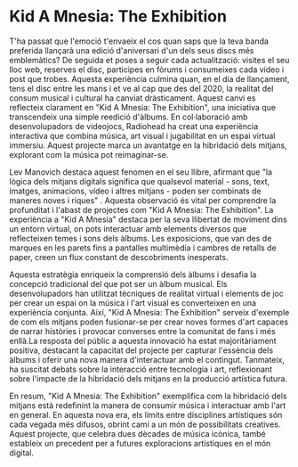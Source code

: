 # Kid A Mnesia: The Exhibition

T'ha passat que l'emoció t'envaeix el cos quan saps que la teva banda preferida llançarà una edició d'aniversari d'un dels seus discs més emblemàtics? De seguida et poses a seguir cada actualització: visites el seu lloc web, reserves el disc, participes en fòrums i consumeixes cada vídeo i post que trobes. Aquesta experiència culmina quan, en el dia de llançament, tens el disc entre les mans i et ve al cap que des del 2020, la realitat del consum musical i cultural ha canviat dràsticament. Aquest canvi es reflecteix clarament en "Kid A Mnesia: The Exhibition", una iniciativa que transcendeix una simple reedició d'àlbums. En col·laboració amb desenvolupadors de videojocs, Radiohead ha creat una experiència interactiva que combina música, art visual i jugabilitat en un espai virtual immersiu. Aquest projecte marca un avantatge en la hibridació dels mitjans, explorant com la música pot reimaginar-se.

Lev Manovich destaca aquest fenomen en el seu llibre, afirmant que "la lògica dels mitjans digitals significa que qualsevol material - sons, text, imatges, animacions, vídeo i altres mitjans - poden ser combinats de maneres noves i riques" . Aquesta observació és vital per comprendre la profunditat i l'abast de projectes com "Kid A Mnesia: The Exhibition". La experiència a "Kid A Mnesia" destaca per la seva llibertat de moviment dins un entorn virtual, on pots interactuar amb elements diversos que reflecteixen temes i sons dels àlbums. Les exposicions, que van des de marques en les parets fins a pantalles multimèdia i cambres de retalls de paper, creen un flux constant de descobriments inesperats.

Aquesta estratègia enriqueix la comprensió dels àlbums i desafia la concepció tradicional del que pot ser un àlbum musical. Els desenvolupadors han utilitzat tècniques de realitat virtual i elements de joc per crear un espai on la música i l'art visual es converteixen en una experiència conjunta. Així, "Kid A Mnesia: The Exhibition" serveix d'exemple de com els mitjans poden fusionar-se per crear noves formes d'art capaces de narrar històries i provocar converses entre la comunitat de fans i més enllà.La resposta del públic a aquesta innovació ha estat majoritàriament positiva, destacant la capacitat del projecte per capturar l'essència dels àlbums i oferir una nova manera d'interactuar amb el contingut. Tanmateix, ha suscitat debats sobre la interacció entre tecnologia i art, reflexionant sobre l'impacte de la hibridació dels mitjans en la producció artística futura.

En resum, "Kid A Mnesia: The Exhibition" exemplifica com la hibridació dels mitjans està redefinint la manera de consumir música i interactuar amb l'art en general. En aquesta nova era, els límits entre disciplines artístiques són cada vegada més difusos, obrint camí a un món de possibilitats creatives. Aquest projecte, que celebra dues dècades de música icònica, també estableix un precedent per a futures exploracions artístiques en el món digital.
